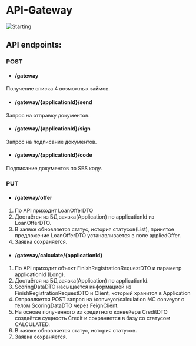 # API-Gateway

![Starting](/images/sequence.png)

## API endpoints:

### POST

* #### /gateway

Получение списка 4 возможных займов.

* #### /gateway/{applicationId}/send

Запрос на отправку документов.

* #### /gateway/{applicationId}/sign

Запрос на подписание документов.

* #### /gateway/{applicationId}/code

Подписание документов по SES коду.


### PUT
* #### /gateway/offer

1. По API приходит LoanOfferDTO
2. Достаётся из БД заявка(Application) по applicationId из LoanOfferDTO.
3. В заявке обновляется статус, история статусов(List<ApplicationStatusHistoryDTO>), принятое предложение LoanOfferDTO устанавливается в поле appliedOffer.
4. Заявка сохраняется.

* #### /gateway/calculate/{applicationId}

1. По API приходит объект FinishRegistrationRequestDTO и параметр applicationId (Long).
2. Достаётся из БД заявка(Application) по applicationId.
3. ScoringDataDTO насыщается информацией из FinishRegistrationRequestDTO и Client, который хранится в Application
4. Отправляется POST запрос на /conveyor/calculation МС conveyor с телом ScoringDataDTO через FeignClient.
5. На основе полученного из кредитного конвейера CreditDTO создаётся сущность Credit и сохраняется в базу со статусом CALCULATED.
6. В заявке обновляется статус, история статусов.
7. Заявка сохраняется.